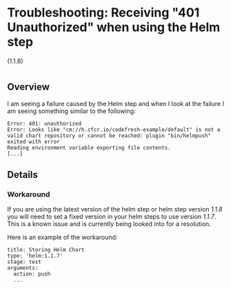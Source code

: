 # Troubleshooting: Receiving "401 Unauthorized" when using the Helm step
(1.1.8)

#

## Overview

I am seeing a failure caused by the Helm step and when I look at the failure I
am seeing something similar to the following:

    
    
    Error: 401: unauthorized                                                                                                                                         
    Error: Looks like "cm://h.cfcr.io/codefresh-example/default" is not a valid chart repository or cannot be reached: plugin "bin/helmpush" exited with error                 
    Reading environment variable exporting file contents.  
    [...]

## Details

### Workaround

If you are using the latest version of the helm step or helm step version
_1.1.8_ you will need to set a fixed version in your helm steps to use version
_1.1.7_. This is a known issue and is currently being looked into for a
resolution.

Here is an example of the workaround:

    
    
    title: Storing Helm Chart
    type: 'helm:1.1.7'
    stage: test
    arguments:
      action: push
      ...

